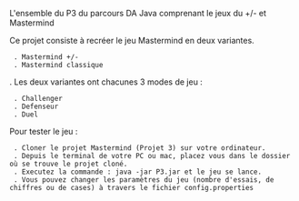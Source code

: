 L'ensemble du P3 du parcours DA Java comprenant le jeux du +/- et Mastermind

Ce projet consiste à recréer le jeu Mastermind en deux variantes.

     . Mastermind +/-
     . Mastermind classique
. Les deux variantes ont chacunes 3 modes de jeu :

     . Challenger
     . Defenseur
     . Duel
Pour tester le jeu :

     . Cloner le projet Mastermind (Projet 3) sur votre ordinateur.
     . Depuis le terminal de votre PC ou mac, placez vous dans le dossier où se trouve le projet cloné.
     . Executez la commande : java -jar P3.jar et le jeu se lance. 
     . Vous pouvez changer les paramètres du jeu (nombre d'essais, de chiffres ou de cases) à travers le fichier config.properties
